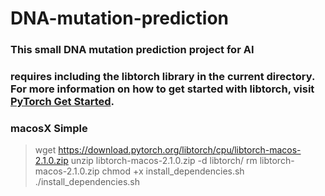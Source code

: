 # DNA-mutation-prediction

### This small DNA mutation prediction project for AI

### requires including the libtorch library in the current directory. For more information on how to get started with libtorch, visit [PyTorch Get Started](https://pytorch.org/get-started/locally/).

### macosX Simple
> wget https://download.pytorch.org/libtorch/cpu/libtorch-macos-2.1.0.zip
> unzip libtorch-macos-2.1.0.zip -d libtorch/
> rm libtorch-macos-2.1.0.zip
> chmod +x install_dependencies.sh
> ./install_dependencies.sh